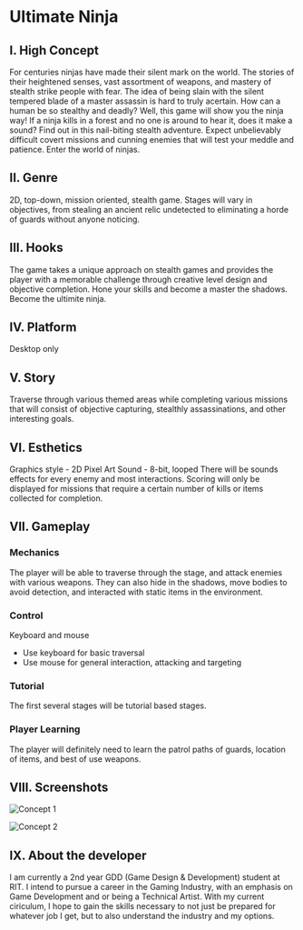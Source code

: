 # Ultimate Ninja

## I. High Concept
For centuries ninjas have made their silent mark on the world. The stories of their heightened senses, vast assortment of weapons, and mastery of stealth strike people with fear. The idea of being slain with the silent tempered blade of a master assassin is hard to truly acertain. How can a human be so stealthy and deadly? Well, this game will show you the ninja way!
If a ninja kills in a forest and no one is around to hear it, does it make a sound? Find out in this nail-biting stealth adventure. Expect unbelievably difficult covert missions and cunning enemies that will test your meddle and patience. 
Enter the world of ninjas.

## II. Genre
2D, top-down, mission oriented, stealth game. Stages will vary in objectives, from stealing an ancient relic undetected to eliminating a horde of guards without anyone noticing.

## III. Hooks
The game takes a unique approach on stealth games and provides the player with a memorable challenge through creative level design and objective completion. Hone your skills and become a master the shadows. Become the ultimite ninja. 

## IV. Platform
Desktop only

## V. Story
Traverse through various themed areas while completing various missions that will consist of objective capturing, stealthly assassinations, and other interesting goals.

## VI. Esthetics
Graphics style - 2D Pixel Art
Sound - 8-bit, looped
There will be sounds effects for every enemy and most interactions. Scoring will only be displayed for missions that require a certain number of kills or items collected for completion.

## VII. Gameplay
### Mechanics
The player will be able to traverse through the stage, and attack enemies with various weapons. They can also hide in the shadows, move bodies to avoid detection, and interacted with static items in the environment.
### Control
Keyboard and mouse
- Use keyboard for basic traversal
- Use mouse for general interaction, attacking and targeting
### Tutorial
The first several stages will be tutorial based stages.
### Player Learning
The player will definitely need to learn the patrol paths of guards, location of items, and best of use weapons.

## VIII. Screenshots
![Concept 1](https://github.com/Cadekanbi/IGME-230/edit/master/NinjaConceptArt.png "Concept Art 1")

![Concept 2](https://github.com/Cadekanbi/IGME-230/edit/master/NinjaConceptArt2.png "Concept Art 2")

## IX. About the developer
I am currently a 2nd year GDD (Game Design & Development) student at RIT. I intend to pursue a career in the Gaming Industry, with an emphasis on Game Development and or being a Technical Artist. With my current ciriculum, I hope to gain the skills necessary to not just be prepared for whatever job I get, but to also understand the industry and my options.

